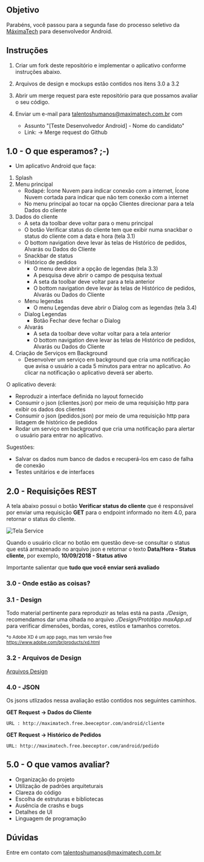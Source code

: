 ## Objetivo

Parabéns, você passou para a segunda fase do processo seletivo da [MáximaTech](https://maximatech.com.br/) para desenvolvedor
Android.

## Instruções

1. Criar um fork deste repositório e implementar o aplicativo conforme instruções abaixo. 
2. Arquivos de design e mockups estão contidos nos itens 3.0 a 3.2
2. Abrir um merge request para este repositório para que possamos avaliar o seu código. 
3. Enviar um e-mail para <talentoshumanos@maximatech.com.br> com

	* Assunto "[Teste Desenvolvedor Android] - Nome do candidato"
	* Link: -> Merge request do Github

## 1.0 - O que esperamos?  ;-)

* Um aplicativo Android que faça:

1. Splash
2. Menu principal
    * Rodapé: Ícone Nuvem para indicar conexão com a internet, Ícone Nuvem cortada para indicar que não tem conexão com a internet
	* No menu principal ao tocar na opção Clientes direcionar para a tela Dados do cliente
3. Dados do cliente
	* A seta da toolbar deve voltar para o menu principal
	* O botão Verificar status do cliente tem que exibir numa snackbar o status do cliente com a data e hora (tela 3.1)
	* O bottom navigation deve levar às telas de Histórico de pedidos, Alvarás ou Dados do Cliente
    * Snackbar de status
    * Histórico de pedidos
	    * O menu deve abrir a opção de legendas (tela 3.3)
	    * A pesquisa deve abrir o campo de pesquisa textual
	    * A seta da toolbar deve voltar para a tela anterior
	    * O bottom navigation deve levar às telas de Histórico de pedidos, Alvarás ou Dados do Cliente
    * Menu legendas
	    * O menu Legendas deve abrir o Dialog com as legendas (tela 3.4)
    * Dialog Legendas
	    * Botão Fechar deve fechar o Dialog
    * Alvarás
	    * A seta da toolbar deve voltar voltar para a tela anterior
	    * O bottom navigation deve levar às telas de Histórico de pedidos, Alvarás ou Dados do Cliente
4. Criação de Serviços em Background
	* Desenvolver um serviço em background que cria uma notificação que avisa o usuário a cada 5 minutos para entrar no aplicativo. Ao clicar na notificação o aplicativo deverá ser aberto. 
	
O aplicativo deverá:

* Reproduzir a interface definida no layout fornecido
* Consumir o json (clientes.json) por meio de uma requisição http para exibir os dados dos clientes
* Consumir o json (pedidos.json) por meio de uma requisição http  para listagem de histórico de pedidos
* Rodar um serviço em background que cria uma notificação para alertar o usuário para entrar no aplicativo. 


Sugestões:
* Salvar os dados num banco de dados e recuperá-los em caso de falha de conexão
* Testes unitários e de interfaces

## 2.0 - Requisições  REST 

A tela abaixo possui o botão **Verificar status do cliente** que é responsável por enviar uma requisição **GET** para o endpoint informado no item 4.0, para retornar o status do cliente. 

![Tela Service](https://github.com/talentosmaxima/Android/blob/master/Design/Screenshots/3.1%20-%20Cadastro%20do%20cliente%20%E2%80%93%20Snackbar%20de%20status.png)

Quando o usuário clicar no botão em questão deve-se consultar o status que está armazenado no arquivo json e retornar o texto **Data/Hora - Status cliente**, por exemplo, **10/09/2018 - Status ativo** 

Importante salientar que **tudo que você enviar será avaliado**

### 3.0 - Onde estão as coisas? 

### 3.1 - Design 

Todo material pertinente para reproduzir as telas está na pasta *./Design*, recomendamos dar uma olhada no arquivo *./Design/Protótipo maxApp.xd* para verificar dimensões, bordas, cores, estilos e tamanhos corretos.

<sub>*o Adobe XD é um app pago, mas tem versão free https://www.adobe.com/br/products/xd.html <sub>
	
### 3.2 - Arquivos de Design 

[Arquivos Design](https://github.com/talentosmaxima/Android/blob/master/Design/Prot%C3%B3tipo-maxApp.pdf)

### 4.0 - JSON 

Os jsons utlizados nessa avaliação estão contidos nos seguintes caminhos. 

**GET Request -> Dados do Cliente**

	URL : http://maximatech.free.beeceptor.com/android/cliente

**GET Request -> Histórico de Pedidos**

	URL: http://maximatech.free.beeceptor.com/android/pedido

## 5.0 - O que vamos avaliar?

* Organização do projeto
* Utilização de padrões arquiteturais
* Clareza do código
* Escolha de estruturas e bibliotecas
* Ausência de crashs e bugs
* Detalhes de UI
* Linguagem de programação

## Dúvidas

Entre em contato com <talentoshumanos@maximatech.com.br>
